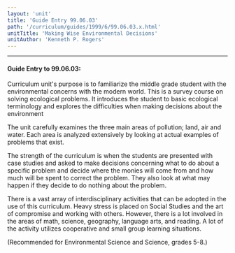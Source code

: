 ```yaml
---
layout: 'unit'
title: 'Guide Entry 99.06.03'
path: '/curriculum/guides/1999/6/99.06.03.x.html'
unitTitle: 'Making Wise Environmental Decisions'
unitAuthor: 'Kenneth P. Rogers'
---
```


<body>
<hr/>
 <h4>
  Guide Entry to 99.06.03:
 </h4>
 Curriculum unit's purpose is to familiarize the middle grade student with the environmental concerns with the modern world.  This is a survey course on solving ecological problems.  It introduces the student to basic ecological terminology and explores the difficulties when making decisions about the environment
 <p>
  The unit carefully examines the three main areas of pollution; land, air and water.  Each area is analyzed extensively by looking at actual examples of problems that exist.
 </p>
 <p>
  The strength of the curriculum is when the students are presented with case studies and asked to make decisions concerning what to do about a specific problem and decide where the monies will come from and how much will be spent to correct the problem.  They also look at what may happen if they decide to do nothing about the problem.
 </p>
 <p>
  There is a vast array of interdisciplinary activities that can be adopted in the use of this curriculum.  Heavy stress is placed on Social Studies and the art of compromise and working with others.  However, there is a lot involved in the areas of math, science, geography, language arts, and reading.  A lot of the activity utilizes cooperative and small group learning situations.
 </p>
 <p>
  (Recommended for Environmental Science and Science, grades 5-8.)
 </p>

</body>
